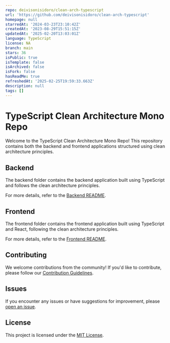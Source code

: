 ```yaml
---
repo: deivisonisidoro/clean-arch-typescript
url: 'https://github.com/deivisonisidoro/clean-arch-typescript'
homepage: null
starredAt: '2024-03-23T23:10:42Z'
createdAt: '2023-08-29T15:51:15Z'
updatedAt: '2025-02-20T13:03:01Z'
language: TypeScript
license: NA
branch: main
stars: 36
isPublic: true
isTemplate: false
isArchived: false
isFork: false
hasReadMe: true
refreshedAt: '2025-02-25T19:59:33.663Z'
description: null
tags: []
---
```


# TypeScript Clean Architecture Mono Repo

Welcome to the TypeScript Clean Architecture Mono Repo! This repository contains both the backend and frontend applications structured using clean architecture principles.

## Backend

The backend folder contains the backend application built using TypeScript and follows the clean architecture principles.

For more details, refer to the [Backend README](backend/README.md).

## Frontend

The frontend folder contains the frontend application built using TypeScript and React, following the clean architecture principles.

For more details, refer to the [Frontend README](frontend/README.md).

## Contributing

We welcome contributions from the community! If you'd like to contribute, please follow our [Contribution Guidelines](CONTRIBUTING.md).

## Issues

If you encounter any issues or have suggestions for improvement, please [open an issue](https://github.com/your-username/typescript_clean_arch/issues).

## License

This project is licensed under the [MIT License](LICENSE).
